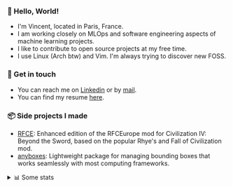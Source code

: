 ### 👋 Hello, World!

- I'm Vincent, located in Paris, France.
- I am working closely on MLOps and software engineering aspects of machine learning projects.
- I like to contribute to open source projects at my free time.
- I use Linux (Arch btw) and Vim. I'm always trying to discover new FOSS.

### 🔗 Get in touch

- You can reach me on [Linkedin](https://www.linkedin.com/in/vincent-duchauffour-3a9641155/) or by [mail](mailto:vincent.duchauffour@proton.me).
- You can find my resume [here](https://raw.githubusercontent.com/VDuchauffour/resume/main/resume.pdf).

### 📦 Side projects I made

- [RFCE](https://github.com/VDuchauffour/RFCEurope): Enhanced edition of the RFCEurope mod for Civilization IV: Beyond the Sword, based on the popular Rhye's and Fall of Civilization mod. 
- [anyboxes](https://github.com/VDuchauffour/anyboxes): Lightweight package for managing bounding boxes that works seamlessly with most computing frameworks. 

<details><summary>📊 Some stats</summary>  
  
<p align="center">
  <img alt="VDuchauffour's github stats" src="https://github-readme-stats.vercel.app/api?username=VDuchauffour&include_all_commits=true&show_icons=true&theme=react"/>
  <br />
  <img alt="VDuchauffour's streak stats" src="https://streak-stats.demolab.com?user=VDuchauffour&theme=react"/>
  <br />
  <img alt="VDuchauffour's language stats" src="https://github-readme-stats.vercel.app/api/top-langs/?username=VDuchauffour&count_private=true&include_all_commits=true&show_icons=true&layout=compact&theme=react"/>
  <!--   <br />
  <img alt="VDuchauffour's Wakatime stats" src="https://github-readme-stats.vercel.app/api/wakatime?username=VDuchauffour&theme=react"/> -->
</p>

#### 🧭 Wakatime stats
<!--START_SECTION:waka-->
![Code Time](http://img.shields.io/badge/Code%20Time-2%2C416%20hrs%2013%20mins-blue)

![Lines of code](https://img.shields.io/badge/From%20Hello%20World%20I%27ve%20Written-4.2%20million%20lines%20of%20code-blue)

**🐱 My GitHub Data** 

> 📦 989.3 kB Used in GitHub's Storage 
 > 
> 🏆 863 Contributions in the Year 2024
 > 
> 🚫 Not Opted to Hire
 > 
> 📜 10 Public Repositories 
 > 
> 🔑 2 Private Repositories 
 > 
**I'm an Early 🐤** 

```text
🌞 Morning                492 commits         ██░░░░░░░░░░░░░░░░░░░░░░░   08.22 % 
🌆 Daytime                3669 commits        ███████████████░░░░░░░░░░   61.30 % 
🌃 Evening                1602 commits        ███████░░░░░░░░░░░░░░░░░░   26.77 % 
🌙 Night                  222 commits         █░░░░░░░░░░░░░░░░░░░░░░░░   03.71 % 
```
📅 **I'm Most Productive on Tuesday** 

```text
Monday                   1287 commits        █████░░░░░░░░░░░░░░░░░░░░   21.50 % 
Tuesday                  1370 commits        ██████░░░░░░░░░░░░░░░░░░░   22.89 % 
Wednesday                883 commits         ████░░░░░░░░░░░░░░░░░░░░░   14.75 % 
Thursday                 1232 commits        █████░░░░░░░░░░░░░░░░░░░░   20.58 % 
Friday                   945 commits         ████░░░░░░░░░░░░░░░░░░░░░   15.79 % 
Saturday                 92 commits          ░░░░░░░░░░░░░░░░░░░░░░░░░   01.54 % 
Sunday                   176 commits         █░░░░░░░░░░░░░░░░░░░░░░░░   02.94 % 
```


📊 **This Week I Spent My Time On** 

```text
💬 Programming Languages: 
Python                   3 hrs 58 mins       ███████████░░░░░░░░░░░░░░   42.39 % 
YAML                     2 hrs 19 mins       ██████░░░░░░░░░░░░░░░░░░░   24.75 % 
TOML                     1 hr 5 mins         ███░░░░░░░░░░░░░░░░░░░░░░   11.69 % 
Markdown                 30 mins             █░░░░░░░░░░░░░░░░░░░░░░░░   05.39 % 
Bash                     28 mins             █░░░░░░░░░░░░░░░░░░░░░░░░   05.03 % 
```


 Last Updated on 21/11/2024 00:53:32 UTC
<!--END_SECTION:waka-->
</details>
